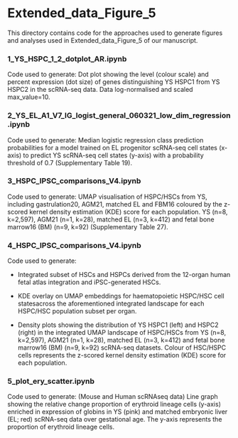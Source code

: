 # Extended_data_Figure_5
This directory contains code for the approaches used to generate figures and analyses used in Extended_data_Figure_5 of our manuscript. 

### 1_YS_HSPC_1_2_dotplot_AR.ipynb
Code used to generate: Dot plot showing the level (colour scale) and percent expression (dot size) of genes distinguishing YS HSPC1 from YS HSPC2 in the scRNA-seq data. Data log-normalised and scaled max_value=10.

### 2_YS_EL_A1_V7_IG_logist_general_060321_low_dim_regression.ipynb
Code used to generate:  Median logistic regression class prediction probabilities for a model trained on EL progenitor scRNA-seq cell states (x-axis) to predict YS scRNA-seq cell states (y-axis) with a probability threshold of 0.7 (Supplementary Table 19).

### 3_HSPC_IPSC_comparisons_V4.ipynb
Code used to generate: UMAP visualisation of HSPC/HSCs from YS, including gastrulation20, AGM21, matched EL and FBM16 coloured by the z-scored kernel density estimation (KDE) score for each population. YS (n=8, k=2,597), AGM21 (n=1, k=28), matched EL (n=3, k=412) and fetal bone marrow16 (BM) (n=9, k=92) (Supplementary Table 27).

### 4_HSPC_IPSC_comparisons_V4.ipynb
Code used to generate:  
- Integrated subset of HSCs and HSPCs derived from the 12-organ human fetal atlas integration and iPSC-generated HSCs.

- KDE overlay on UMAP embeddings for haematopoietic HSPC/HSC cell statesacross the aforementioned integrated landscape for each HSPC/HSC population subset per organ.

- Density plots showing the distribution of YS HSPC1 (left) and HSPC2 (right) in the integrated UMAP landscape of HSPC/HSCs from YS (n=8, k=2,597), AGM21 (n=1, k=28), matched EL (n=3, k=412) and fetal bone marrow16 (BM) (n=9, k=92) scRNA-seq datasets. Colour of HSC/HSPC cells represents the z-scored kernel density estimation (KDE) score for each population.

### 5_plot_ery_scatter.ipynb
Code used to generate:  (Mouse and Human scRNAseq data) Line graph showing the relative change proportion of erythroid lineage cells (y-axis) enriched in expression of globins in YS (pink) and matched embryonic liver (EL; red) scRNA-seq data over gestational age. The y-axis represents the proportion of erythroid lineage cells.
